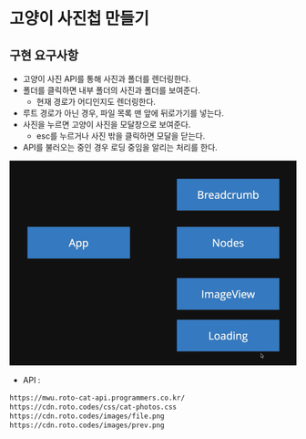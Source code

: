 # 고양이 사진첩 만들기

## 구현 요구사항
- 고양이 사진 API를 통해 사진과 폴더를 렌더링한다.
- 폴더를 클릭하면 내부 폴더의 사진과 폴더를 보여준다.
  - 현재 경로가 어디인지도 렌더링한다.
- 루트 경로가 아닌 경우, 파일 목록 맨 앞에 뒤로가기를 넣는다.
- 사진을 누르면 고양이 사진을 모달창으로 보여준다.
  - esc를 누르거나 사진 밖을 클릭하면 모달을 닫는다.
- API를 불러오는 중인 경우 로딩 중임을 알리는 처리를 한다.

![컴포넌트](./imgs/component.png)

- API : 
```
https://mwu.roto-cat-api.programmers.co.kr/
https://cdn.roto.codes/css/cat-photos.css
https://cdn.roto.codes/images/file.png
https://cdn.roto.codes/images/prev.png
```